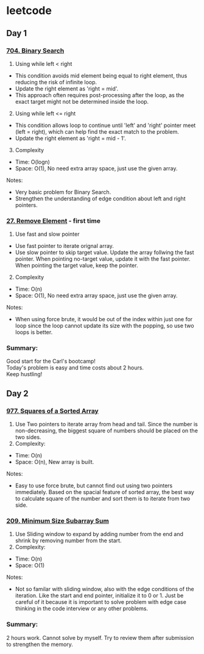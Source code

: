 # leetcode
## Day 1
### [704. Binary Search](https://leetcode.com/problems/binary-search/description/)
1. Using while left < right
- This condition avoids mid element being equal to right element, thus reducing the risk of infinite loop.
- Update the right element as 'right = mid'.
- This approach often requires post-processing after the loop, as the exact target might not be determined inside the loop.
2. Using while left <= right
- This condition allows loop to continue until 'left' and 'right' pointer meet (left = right), which can help find the exact match to the problem.
- Update the right element as 'right = mid - 1'.  

3. Complexity
- Time: O(logn)
- Space: O(1), No need extra array space, just use the given array.

Notes:  
- Very basic problem for Binary Search.   
- Strengthen the understanding of edge condition about left and right pointers.

### [27. Remove Element](https://leetcode.com/problems/remove-element/description/) - first time
1. Use fast and slow pointer
- Use fast pointer to iterate orignal array.
- Use slow pointer to skip target value. Update the array follwing the fast pointer. When pointing no-target value, update it with the fast pointer.  When pointing the target value, keep the pointer.
2. Complexity
- Time: O(n)
- Space: O(1), No need extra array space, just use the given array.  

Notes:
- When using force brute, it would be out of the index within just one for loop since the loop cannot update its size with the popping, so use two loops is better.  

### Summary:
Good start for the Carl's bootcamp!  
Today's problem is easy and time costs about 2 hours.  
Keep hustling!

## Day 2
### [977. Squares of a Sorted Array](https://leetcode.com/problems/squares-of-a-sorted-array/description/)
1. Use Two pointers to iterate array from head and tail. Since the number is non-decreasing, the biggest square of numbers should be placed on the two sides.
2. Complexity:
- Time: O(n)
- Space: O(n), New array is built.

Notes:
- Easy to use force brute, but cannot find out using two pointers immediately. Based on the spacial feature of sorted array, the best way to calculate square of the number and sort them is to iterate from two side.

### [209. Minimum Size Subarray Sum](https://leetcode.com/problems/minimum-size-subarray-sum/description/)
1. Use Sliding window to expand by adding number from the end and shrink by removing number from the start.
2. Complexity:
- Time: O(n)
- Space: O(1)

Notes:
- Not so familar with sliding window, also with the edge conditions of the iteration. Like the start and end pointer, initialize it to 0 or 1. Just be careful of it because it is important to solve problem with edge case thinking in the code interview or any other problems.

### Summary:
2 hours work.
Cannot solve by myself.
Try to review them after submission to strengthen the memory.
